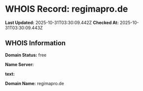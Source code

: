 # WHOIS Record: regimapro.de

**Last Updated:** 2025-10-31T03:30:09.442Z
**Checked At:** 2025-10-31T03:30:09.443Z

## WHOIS Information

**Domain Status:** free

**Name Server:** 

**text:** 

**Domain Name:** regimapro.de

